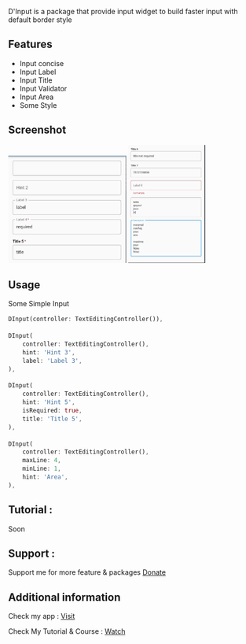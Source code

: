 D'Input is a package that provide input widget to build faster input with default border style

## Features

- Input concise
- Input Label
- Input Title
- Input Validator
- Input Area
- Some Style

## Screenshot
<img src="https://github.com/indratrisnar/d_input/raw/master/pic/d_input1.png" alt="d_input1" width="240">
<img src="https://github.com/indratrisnar/d_input/raw/master/pic/d_input2.png" alt="d_input2" height="240">

## Usage

Some Simple Input
```dart
DInput(controller: TextEditingController()),

DInput(
    controller: TextEditingController(),
    hint: 'Hint 3',
    label: 'Label 3',
),

DInput(
    controller: TextEditingController(),
    hint: 'Hint 5',
    isRequired: true,
    title: 'Title 5',
),

DInput(            
    controller: TextEditingController(),
    maxLine: 4,
    minLine: 1,
    hint: 'Area',
),
```

## Tutorial :
Soon

## Support :
Support me for more feature & packages
[Donate](https://www.paypal.com/paypalme/indratrisnar)


## Additional information
Check my app : [Visit](https://indratrisnar.github.io/projects.html)

Check My Tutorial & Course : [Watch](https://www.youtube.com/channel/UC0d_xINEvCtlDCpWfBpnYpA)
